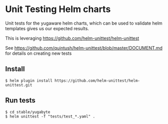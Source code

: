 # Unit Testing Helm charts
Unit tests for the yugaware helm charts, which can be used to validate helm templates
gives us our expected results.

This is leveraging https://github.com/helm-unittest/helm-unittest

See https://github.com/quintush/helm-unittest/blob/master/DOCUMENT.md for details on creating new
tests

## Install
```
$ helm plugin install https://github.com/helm-unittest/helm-unittest.git
```

## Run tests
```
$ cd stable/yugabyte
$ helm unittest -f "tests/test_*.yaml" .
```
